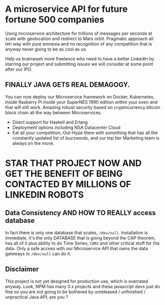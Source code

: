 # A microservice API for future fortune 500 companies

Using microservice architecture for trillions of messages per seconds at scale with geolocation and redirect to Mars orbit. Pragmatic approach all teh way with pure amnesia and no recognition of any competition that is anyway never going to be as cool as us. 

Help us brainwash more freelance who need to have a better LinkedIn by starring our project and submitting issues we will consider at some point after our IPO.

## FINALLY JAVA GETS REAL DEMAGOGY. 

You can now deploy our Microservice framework on Docker, Kubernetes, inside Rasberry Pi inside your SuperNES 1990 edition within your oven and that will still work. Amazing robust security based on cryptocurrency bitcoin block chain all the way between Microservices.

- Direct support for Haskell and Erlang
- Deployment options including NSA Datacenter Cloud
- Eat all your competition, Out-Hype them with something that has all the constantly updated list of buzzwords, and our top tier Marketing team is always on the move.

# STAR THAT PROJECT NOW AND GET THE BENEFIT OF BEING CONTACTED BY MILLIONS OF LINKEDIN ROBOTS

## Data Consistency AND HOW TO REALLY access database

In fact there is only one database that scales, `/dev/null`. Installation is immediate, it's the only DATABASE that is going beyond the CAP theorem, has all of it plus ability to do Time Series, `CQRS` and other critical stuff for the data. Only a safe access with our Microservice API that owns the data gateways to `/dev/null` can do it.

## Disclaimer

This project is not yet designed for production use, which is overrated anyway. Look, NPM has many 0.x projects and these javascript devs just do fine so you are not going to be bothered by unreleased / unfinished / unpractical Java API, are you ?

